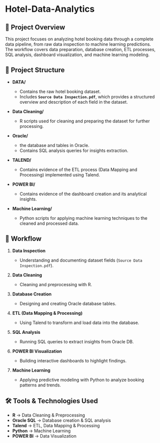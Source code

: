 # Hotel-Data-Analytics

## 📌 Project Overview
This project focuses on analyzing hotel booking data through a complete data pipeline, from raw data inspection to machine learning predictions.  
The workflow covers data preparation, database creation, ETL processes, SQL analysis, dashboard visualization, and machine learning modeling.  

## 📂 Project Structure

- **DATA/**
  - Contains the raw hotel booking dataset.  
  - Includes **`Source Data Inspection.pdf`**, which provides a structured overview and description of each field in the dataset.

- **Data Cleaning/**
  - R scripts used for cleaning and preparing the dataset for further processing.

- **Oracle/**
  - the database and tables in Oracle.  
  - Contains SQL analysis queries for insights extraction.

- **TALEND/**
  - Contains evidence of the ETL process (Data Mapping and Processing) implemented using Talend.

- **POWER BI/**
  - Contains evidence of the dashboard creation and its analytical insights.

- **Machine Learning/**
  - Python scripts for applying machine learning techniques to the cleaned and processed data.

## 🔑 Workflow

1. **Data Inspection**  
   - Understanding and documenting dataset fields (`Source Data Inspection.pdf`).

2. **Data Cleaning**  
   - Cleaning and preprocessing with R.

3. **Database Creation**  
   - Designing and creating Oracle database tables.

4. **ETL (Data Mapping & Processing)**  
   - Using Talend to transform and load data into the database.

5. **SQL Analysis**  
   - Running SQL queries to extract insights from Oracle DB.

6. **POWER BI Visualization**  
   - Building interactive dashboards to highlight findings.

7. **Machine Learning**  
   - Applying predictive modeling with Python to analyze booking patterns and trends.
  

## 🛠 Tools & Technologies Used

- **R** → Data Cleaning & Preprocessing  
- **Oracle SQL** → Database creation & SQL analysis  
- **Talend** → ETL, Data Mapping & Processing  
- **Python** → Machine Learning  
- **POWER BI**  → Data Visualization  

